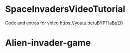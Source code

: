 # SpaceInvadersVideoTutorial
Code and extras for video 
https://youtu.be/uBYPTlaBpZ0
# Alien-invader-game
